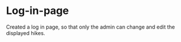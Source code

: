 # Log-in-page

Created a log in page, so that only the admin can change and edit the displayed hikes.
